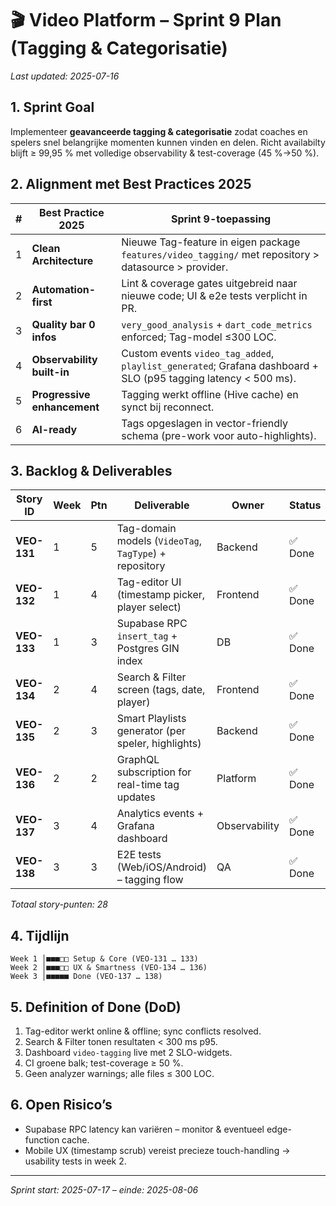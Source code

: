 # 🎬 Video Platform – Sprint 9 Plan (Tagging & Categorisatie)

_Last updated: 2025-07-16_

## 1. Sprint Goal
Implementeer **geavanceerde tagging & categorisatie** zodat coaches en spelers snel belangrijke momenten kunnen vinden en delen. Richt availabilty blijft ≥ 99,95 % met volledige observability & test-coverage (45 %→50 %).

## 2. Alignment met Best Practices 2025
| # | Best Practice 2025 | Sprint 9-toepassing |
|---|--------------------|---------------------|
| 1 | **Clean Architecture** | Nieuwe Tag-feature in eigen package `features/video_tagging/` met repository > datasource > provider. |
| 2 | **Automation-first** | Lint & coverage gates uitgebreid naar nieuwe code; UI & e2e tests verplicht in PR. |
| 3 | **Quality bar 0 infos** | `very_good_analysis` + `dart_code_metrics` enforced; Tag-model ≤300 LOC. |
| 4 | **Observability built-in** | Custom events `video_tag_added`, `playlist_generated`; Grafana dashboard + SLO (p95 tagging latency < 500 ms). |
| 5 | **Progressive enhancement** | Tagging werkt offline (Hive cache) en synct bij reconnect. |
| 6 | **AI-ready** | Tags opgeslagen in vector-friendly schema (pre-work voor auto-highlights). |

## 3. Backlog & Deliverables
| Story ID | Week | Ptn | Deliverable | Owner | Status |
|----------|------|-----|-------------|--------|--------|
| **VEO-131** | 1 | 5 | Tag-domain models (`VideoTag`, `TagType`) + repository | Backend | ✅ Done |
| **VEO-132** | 1 | 4 | Tag-editor UI (timestamp picker, player select) | Frontend | ✅ Done |
| **VEO-133** | 1 | 3 | Supabase RPC `insert_tag` + Postgres GIN index | DB | ✅ Done |
| **VEO-134** | 2 | 4 | Search & Filter screen (tags, date, player) | Frontend | ✅ Done |
| **VEO-135** | 2 | 3 | Smart Playlists generator (per speler, highlights) | Backend | ✅ Done |
| **VEO-136** | 2 | 2 | GraphQL subscription for real-time tag updates | Platform | ✅ Done |
| **VEO-137** | 3 | 4 | Analytics events + Grafana dashboard | Observability | ✅ Done |
| **VEO-138** | 3 | 3 | E2E tests (Web/iOS/Android) – tagging flow | QA | ✅ Done |

_Totaal story-punten: 28_

## 4. Tijdlijn
```
Week 1 │■■■□□ Setup & Core (VEO-131 … 133)
Week 2 │■■■□□ UX & Smartness (VEO-134 … 136)
Week 3 │■■■■■ Done (VEO-137 … 138)
```

## 5. Definition of Done (DoD)
1. Tag-editor werkt online & offline; sync conflicts resolved.  
2. Search & Filter tonen resultaten < 300 ms p95.  
3. Dashboard `video-tagging` live met 2 SLO-widgets.  
4. CI groene balk; test-coverage ≥ 50 %.  
5. Geen analyzer warnings; alle files ≤ 300 LOC.

## 6. Open Risico’s
* Supabase RPC latency kan variëren – monitor & eventueel edge-function cache.  
* Mobile UX (timestamp scrub) vereist precieze touch-handling → usability tests in week 2.

---
_Sprint start: 2025-07-17 – einde: 2025-08-06_